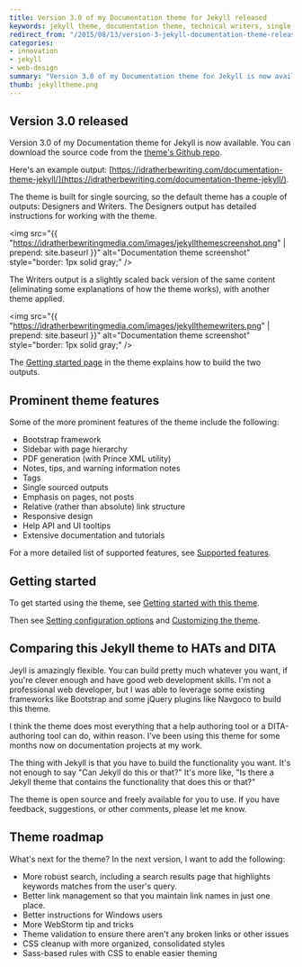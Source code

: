 ```yaml
---
title: Version 3.0 of my Documentation theme for Jekyll released
keywords: jekyll theme, documentation theme, technical writers, single sourcing theme
redirect_from: "/2015/08/13/version-3-jekyll-documentation-theme-released.md./"
categories:
- innovation
- jekyll
- web-design
summary: "Version 3.0 of my Documentation theme for Jekyll is now available. This theme has a ton of features, such as tags, series, collections, search, PDF generation, and more. Additionally, I've written up detailed documentation for using the theme. Overall, the theme shows how to do single sourcing (including both web and print output) as well as conditional filtering of content based on different attributes. "
thumb: jekylltheme.png
---
```


## Version 3.0 released

Version 3.0 of my Documentation theme for Jekyll is now available. You can download the source code from the [theme's Github repo](https://github.com/tomjoht/documentation-theme-jekyll).

Here's an example output: [https://idratherbewriting.com/documentation-theme-jekyll/](https://idratherbewriting.com/documentation-theme-jekyll/).

The theme is built for single sourcing, so the default theme has a couple of outputs: Designers and Writers. The Designers output has detailed instructions for working with the theme.

<img src="{{ "https://idratherbewritingmedia.com/images/jekyllthemescreenshot.png" | prepend: site.baseurl }}" alt="Documentation theme screenshot" style="border: 1px solid gray;" />

The Writers output is a slightly scaled back version of the same content (eliminating some explanations of how the theme works), with another theme applied.

<img src="{{ "https://idratherbewritingmedia.com/images/jekyllthemewriters.png" | prepend: site.baseurl }}" alt="Documentation theme screenshot" style="border: 1px solid gray;" />

The [Getting started page](https://idratherbewriting.com/documentation-theme-jekyll/doc_getting_started.html) in the theme explains how to build the two outputs.

## Prominent theme features

Some of the more prominent features of the theme include the following:

* Bootstrap framework
* Sidebar with page hierarchy
* PDF generation (with Prince XML utility)
* Notes, tips, and warning information notes
* Tags
* Single sourced outputs
* Emphasis on pages, not posts
* Relative (rather than absolute) link structure
* Responsive design
* Help API and UI tooltips
* Extensive documentation and tutorials

For a more detailed list of supported features, see [Supported features](https://idratherassets.com/documentation-theme-jekyll/doc_designers/doc_supported_features.html).

## Getting started

To get started using the theme, see [Getting started with this theme](https://idratherbewriting.com/documentation-theme-jekyll/doc_getting_started.html).

Then see [Setting configuration options](https://idratherbewriting.com/documentation-theme-jekyll/doc_configuration_settings.html) and [Customizing the theme](https://idratherbewriting.com/documentation-theme-jekyll/doc_customizing_the_theme.html).

## Comparing this Jekyll theme to HATs and DITA

Jeyll is amazingly flexible. You can build pretty much whatever you want, if you're clever enough and have good web development skills. I'm not a professional web developer, but I was able to leverage some existing frameworks like Bootstrap and some jQuery plugins like Navgoco to build this theme.

I think the theme does most everything that a help authoring tool or a DITA-authoring tool can do, within reason. I've been using this theme for some months now on documentation projects at my work.

The thing with Jekyll is that you have to build the functionality you want. It's not enough to say "Can Jekyll do this or that?" It's more like, "Is there a Jekyll theme that contains the functionality that does this or that?"

The theme is open source and freely available for you to use. If you have feedback, suggestions, or other comments, please let me know.

## Theme roadmap

What's next for the theme? In the next version, I want to add the following:

* More robust search, including a search results page that highlights keywords matches from the user's query.
* Better link management so that you maintain link names in just one place.
* Better instructions for Windows users
* More WebStorm tip and tricks
* Theme validation to ensure there aren't any broken links or other issues
* CSS cleanup with more organized, consolidated styles
* Sass-based rules with CSS to enable easier theming
